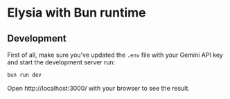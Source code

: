 # Elysia with Bun runtime

## Development

First of all, make sure you've updated the `.env` file with your Gemini API key and start the development server run:
```bash
bun run dev
```

Open http://localhost:3000/ with your browser to see the result.
